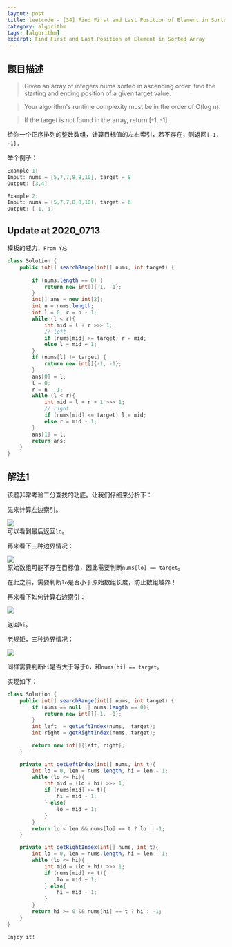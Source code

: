 ```yaml
---
layout: post
title: leetcode - [34] Find First and Last Position of Element in Sorted Array
category: algorithm
tags: [algorithm]
excerpt: Find First and Last Position of Element in Sorted Array
---
```


## 题目描述  

> Given an array of integers nums sorted in ascending order, find the starting and ending position of a given target value.  

> Your algorithm's runtime complexity must be in the order of O(log n).  

> If the target is not found in the array, return [-1, -1].   

给你一个正序排列的整数数组，计算目标值的左右索引，若不存在，则返回`[-1, -1]`。  




举个例子：  

``` java
Example 1:
Input: nums = [5,7,7,8,8,10], target = 8
Output: [3,4]

Example 2:
Input: nums = [5,7,7,8,8,10], target = 6
Output: [-1,-1]
```

## Update at 2020_0713  

模板的威力，`From Y总`  


``` java
class Solution {
    public int[] searchRange(int[] nums, int target) {
        
        if (nums.length == 0) {
            return new int[]{-1, -1};
        }
        int[] ans = new int[2];
        int n = nums.length;
        int l = 0, r = n - 1;
        while (l < r){
            int mid = l + r >>> 1;
            // left
            if (nums[mid] >= target) r = mid;
            else l = mid + 1;
        }
        if (nums[l] != target) { 
            return new int[]{-1, -1};
        }
        ans[0] = l;
        l = 0;
        r = n - 1;
        while (l < r){
            int mid = l + r + 1 >>> 1;
            // right
            if (nums[mid] <= target) l = mid;
            else r = mid - 1;
        }
        ans[1] = l;
        return ans;
    }
}
```

## 解法1

该题非常考验二分查找的功底。让我们仔细来分析下：  

先来计算左边索引。  

![](https://yyc-images.oss-cn-beijing.aliyuncs.com/leetcode_34_left_common.png)  
可以看到最后返回`lo`。  

再来看下三种边界情况：  

![](https://yyc-images.oss-cn-beijing.aliyuncs.com/leetcode_34_left_border.png)  
原始数组可能不存在目标值，因此需要判断`nums[lo] == target`。  

在此之前，需要判断`lo`是否小于原始数组长度，防止数组越界！  

再来看下如何计算右边索引：  

![](https://yyc-images.oss-cn-beijing.aliyuncs.com/leetcode_34_right_common.png)  

返回`hi`。  

老规矩，三种边界情况：  

![](https://yyc-images.oss-cn-beijing.aliyuncs.com/leetcode_34_right_border.png)  

同样需要判断`hi`是否大于等于`0`，和`nums[hi] == target`。  

实现如下：  

``` java
class Solution {
    public int[] searchRange(int[] nums, int target) {
        if (nums == null || nums.length == 0){
            return new int[]{-1, -1};
        }
        int left  = getLeftIndex(nums,  target);
        int right = getRightIndex(nums, target);

        return new int[]{left, right};
    }

    private int getLeftIndex(int[] nums, int t){
        int lo = 0, len = nums.length, hi = len - 1;
        while (lo <= hi){
            int mid = (lo + hi) >>> 1;
            if (nums[mid] >= t){
                hi = mid - 1;
            } else{
                lo = mid + 1;
            }
        }
        return lo < len && nums[lo] == t ? lo : -1;
    }

    private int getRightIndex(int[] nums, int t){
        int lo = 0, len = nums.length, hi = len - 1;
        while (lo <= hi){
            int mid = (lo + hi) >>> 1;
            if (nums[mid] <= t){
                lo = mid + 1;
            } else{
                hi = mid - 1; 
            }
        }
        return hi >= 0 && nums[hi] == t ? hi : -1;
    }
}
```


`Enjoy it!`
